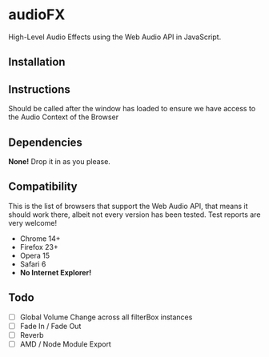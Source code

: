 # audioFX

High-Level Audio Effects using the Web Audio API in JavaScript.

## Installation

## Instructions

Should be called after the window has loaded to ensure we have access to the Audio Context of the Browser

## Dependencies

**None!** Drop it in as you please.

## Compatibility

This is the list of browsers that support the Web Audio API, that means it should work there, albeit not every version has been tested. Test reports are very welcome!

- Chrome 14+
- Firefox 23+
- Opera 15
- Safari 6
- **No Internet Explorer!**

## Todo

- [ ] Global Volume Change across all filterBox instances
- [ ] Fade In / Fade Out
- [ ] Reverb
- [ ] AMD / Node Module Export